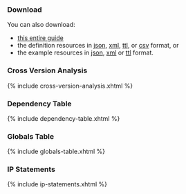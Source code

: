 ### Download

You can also download:

* [this entire guide](full-ig.zip)
* the definition resources in [json](definitions.json.zip), [xml](definitions.xml.zip), [ttl](definitions.ttl.zip), or [csv](csvs.zip) format, or
* the example resources in [json](examples.json.zip), [xml](examples.xml.zip) or [ttl](examples.ttl.zip) format.

### Cross Version Analysis

{% include cross-version-analysis.xhtml %}

### Dependency Table

{% include dependency-table.xhtml %}

### Globals Table

{% include globals-table.xhtml %}

### IP Statements

{% include ip-statements.xhtml %}